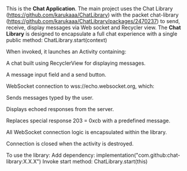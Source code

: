 This is the **Chat Application**.
The main project uses the Chat Library (https://github.com/karukaaa/ChatLibrary) with the packet chat-library (https://github.com/karukaaa/ChatLibrary/packages/2470237) to send, receive, display messages via Web socket and Recycler view. 
The **Chat Library** is designed to encapsulate a full chat experience with a single public method: ChatLibrary.start(context)


When invoked, it launches an Activity containing:

A chat built using RecyclerView for displaying messages.

A message input field and a send button.

WebSocket connection to wss://echo.websocket.org, which:

Sends messages typed by the user.

Displays echoed responses from the server.

Replaces special response 203 = 0xcb with a predefined message.

All WebSocket connection logic is encapsulated within the library.

Connection is closed when the activity is destroyed.



To use the library:
Add dependency: implementation("com.github:chat-library:X.X.X")
Invoke start method: ChatLibrary.start(this)

